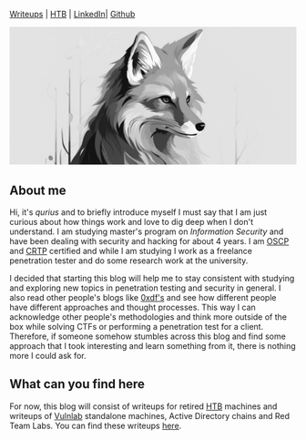 [Writeups](writeups/) | [HTB](https://app.hackthebox.com/profile/223060) | [LinkedIn](https://www.linkedin.com/in/patrik-pis/)| [Github](https://github.com/qur1us)

![](./assets/curious_fox_bw.png)
## About me

Hi, it's *qurius* and to briefly introduce myself I must say that I am just curious about how things work and love to dig deep when I don't understand. I am studying master's program on *Information Security* and have been dealing with security and hacking for about 4 years. I am [OSCP](https://www.offsec.com/courses/pen-200/) and [CRTP](https://www.alteredsecurity.com/adlab) certified and while I am studying I work as a freelance penetration tester and do some research work at the university.

I decided that starting this blog will help me to stay consistent with studying and exploring new topics in penetration testing and security in general. I also read other people's blogs like [0xdf's](https://0xdf.gitlab.io/) and see how different people have different approaches and thought processes. This way I can acknowledge other people's methodologies and think more outside of the box while solving CTFs or performing a penetration test for a client. Therefore, if someone somehow stumbles across this blog and find some approach that I took interesting and learn something from it, there is nothing more I could ask for.

## What can you find here

For now, this blog will consist of writeups for retired [HTB](https://www.hackthebox.com/) machines and writeups of [Vulnlab](https://www.vulnlab.com/) standalone machines, Active Directory chains and Red Team Labs. You can find these writeups [here](writeups/).



